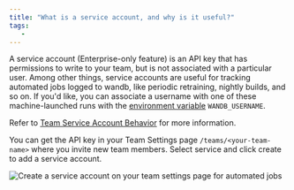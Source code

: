 ```yaml
---
title: "What is a service account, and why is it useful?"
tags:
   - 
---
```


A service account (Enterprise-only feature) is an API key that has permissions to write to your team, but is not associated with a particular user. Among other things, service accounts are useful for tracking automated jobs logged to wandb, like periodic retraining, nightly builds, and so on. If you'd like, you can associate a username with one of these machine-launched runs with the [environment variable](../track/environment-variables.md) `WANDB_USERNAME`.

Refer to [Team Service Account Behavior](../app/features/teams.md#team-service-account-behavior) for more information.

You can get the API key in your Team Settings page `/teams/<your-team-name>` where you invite new team members. Select service and click create to add a service account.

![Create a service account on your team settings page for automated jobs](/images/technical_faq/what_is_service_account.png)